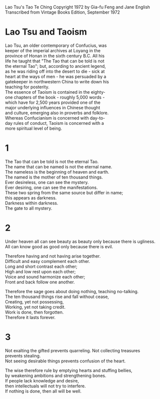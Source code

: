 Lao Tsu's Tao Te Ching
Copyright 1972 by Gia-fu Feng and Jane English  
Transcribed from Vintage Books Edition, September 1972  

# Lao Tsu and Taoism  

Lao Tsu, an older contemporary of Confucius, was  
keeper of the imperial archives at Loyang in the  
province of Honan in the sixth century B.C. All his  
life he taught that "The Tao that can be told is not  
the eternal Tao"; but, according to ancient legend,  
as he was riding off into the desert to die - sick at  
heart at the ways of men - he was persuaded by a  
gatekeeper in northwestern China to write down his  
teaching for posterity.  
   The essence of Taoism is contained in the eighty-  
one chapters of the book - roughly 5,000 words -  
which have for 2,500 years provided one of the  
major underlying influences in Chinese thought  
and culture, emerging also in proverbs and folklore.  
Whereas Confucianism is concerned with day-to-  
day rules of conduct, Taoism is concerned with a  
more spiritual level of being.  

# 1  

The Tao that can be told is not the eternal Tao.  
The name that can be named is not the eternal name.  
The nameless is the beginning of heaven and earth.  
The named is the mother of ten thousand things.  
Ever desireless, one can see the mystery.  
Ever desiring, one can see the manifestations.  
These two spring from the same source but differ in name;  
  this appears as darkness.  
Darkness within darkness.  
The gate to all mystery.  

# 2  

Under heaven all can see beauty as beauty only because there is ugliness.  
All can know good as good only because there is evil.  

Therefore having and not having arise together.  
Difficult and easy complement each other.  
Long and short contrast each other;  
High and low rest upon each other;  
Voice and sound harmonize each other;  
Front and back follow one another.  

Therefore the sage goes about doing nothing, teaching no-talking.  
The ten thousand things rise and fall without cease,  
Creating, yet not possessing,  
Working, yet not taking credit.  
Work is done, then forgotten.  
Therefore it lasts forever.  

# 3  

Not exalting the gifted prevents quarreling. 
Not collecting treasures prevents stealing.  
Not seeing desirable things prevents confusion of the heart.  

The wise therefore rule by emptying hearts and stuffing bellies,  
  by weakening ambitions and strengthening bones.  
If people lack knowledge and desire,  
  then intellectuals will not try to interfere.  
If nothing is done, then all will be well.  
